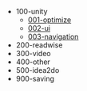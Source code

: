 - 100-unity
    - [001-optimize](100-unity/001-optimize.md)
    - [002-ui](100-unity/001-ui.md)
    - [003-navigation](100-unity/003-navigation.md)
- 200-readwise
- 300-video
- 400-other
- 500-idea2do
- 900-saving
